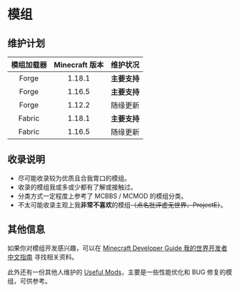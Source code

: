 # 模组

## 维护计划

| 模组加载器 | Minecraft 版本 |   维护状况   |
| :--------: | :------------: | :----------: |
|   Forge    |     1.18.1     | **主要支持** |
|   Forge    |     1.16.5     | **主要支持** |
|   Forge    |     1.12.2     |   随缘更新   |
|   Fabric   |     1.18.1     | **主要支持** |
|   Fabric   |     1.16.5     |   随缘更新   |

## 收录说明

- 尽可能收录较为优质且合我胃口的模组。
- 收录的模组我或多或少都有了解或接触过。
- 分类方式一定程度上参考了 MCBBS / MCMOD 的模组分类。
- 不太可能收录主观上我**非常不喜欢**的模组~~（点名批评虚无世界、ProjectE）~~。

## 其他信息

如果你对模组开发感兴趣，可以在 [Minecraft Developer Guide 我的世界开发者中文指南](https://github.com/Mouse0w0/MinecraftDeveloperGuide) 寻找相关资料。

此外还有一份其他人维护的 [Useful Mods](https://github.com/NordicGamerFE/usefulmods)，主要是一些性能优化和 BUG 修复的模组，可供参考。
